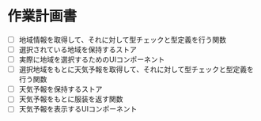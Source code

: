 # 作業計画書

- [ ] 地域情報を取得して、それに対して型チェックと型定義を行う関数
- [ ] 選択されている地域を保持するストア
- [ ] 実際に地域を選択するためのUIコンポーネント
- [ ] 選択地域をもとに天気予報を取得して、それに対して型チェックと型定義を行う関数
- [ ] 天気予報を保持するストア
- [ ] 天気予報をもとに服装を返す関数
- [ ] 天気予報を表示するUIコンポーネント
